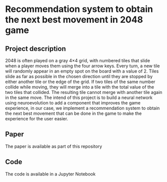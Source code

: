 # Recommendation system to obtain the next best movement in 2048 game

## Project description

2048 is often played on a gray 4×4 grid, with numbered tiles that slide when a player moves them using the four arrow keys. Every turn, a new tile will randomly appear in an empty spot on the board with a value of 2. Tiles slide as far as possible in the chosen direction until they are stopped by either another tile or the edge of the grid. If two tiles of the same number collide while moving, they will merge into a tile with the total value of the two tiles that collided. The resulting tile cannot merge with another tile again in the same move. The intend of this project is to build a neural network using neuroevolution to add a component that improves the game experience, in our case, we implement a recommendation system to obtain the next best movement that can be done in the game to make the experience for the user easier.

## Paper

The paper is available as part of this repository

## Code

The code is available in a Jupyter Notebook